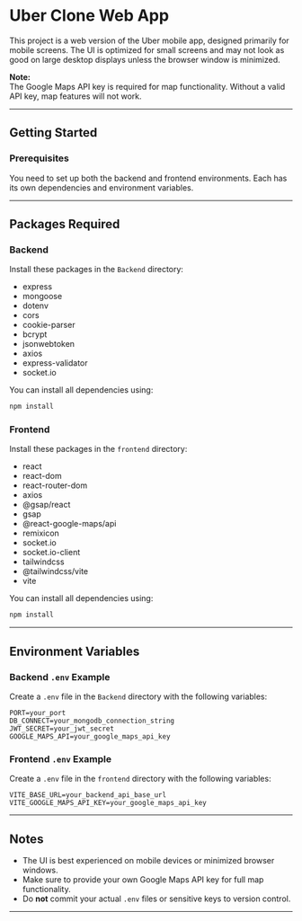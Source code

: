 # Uber Clone Web App

This project is a web version of the Uber mobile app, designed primarily for mobile screens. The UI is optimized for small screens and may not look as good on large desktop displays unless the browser window is minimized.

**Note:**  
The Google Maps API key is required for map functionality. Without a valid API key, map features will not work.

---

## Getting Started

### Prerequisites

You need to set up both the backend and frontend environments. Each has its own dependencies and environment variables.

---

## Packages Required

### Backend

Install these packages in the `Backend` directory:

- express
- mongoose
- dotenv
- cors
- cookie-parser
- bcrypt
- jsonwebtoken
- axios
- express-validator
- socket.io

You can install all dependencies using:

```sh
npm install
```

### Frontend

Install these packages in the `frontend` directory:

- react
- react-dom
- react-router-dom
- axios
- @gsap/react
- gsap
- @react-google-maps/api
- remixicon
- socket.io
- socket.io-client
- tailwindcss
- @tailwindcss/vite
- vite

You can install all dependencies using:

```sh
npm install
```

---

## Environment Variables

### Backend `.env` Example

Create a `.env` file in the `Backend` directory with the following variables:

```
PORT=your_port
DB_CONNECT=your_mongodb_connection_string
JWT_SECRET=your_jwt_secret
GOOGLE_MAPS_API=your_google_maps_api_key
```

### Frontend `.env` Example

Create a `.env` file in the `frontend` directory with the following variables:

```
VITE_BASE_URL=your_backend_api_base_url
VITE_GOOGLE_MAPS_API_KEY=your_google_maps_api_key
```

---

## Notes

- The UI is best experienced on mobile devices or minimized browser windows.
- Make sure to provide your own Google Maps API key for full map functionality.
- Do **not** commit your actual `.env` files or sensitive keys to version control.

---
